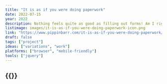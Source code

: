 ```yaml
---
title: "It is as if you were doing paperwork"
date: 2022-07-15
year: 2022
description: Nothing feels quite as good as filling out forms! Am I right?! Choose any pen you want and get to it! Check boxes! Sign your name! Calculate numbers! Sigh loudly and scratch your neck! It's all the action of the non-digital office environment in the discomfort of your own home!
listimage: images/it-is-as-if-you-were-doing-paperwork-icon.png
link: "https://www.pippinbarr.com/it-is-as-if-you-were-doing-paperwork/"
draft: false
tags: ["project"]
ideas: ["variations", "work"]
platforms: ["browser", "mobile-friendly"]
tools: ["jquery"]
---
```


## {{<param title >}}
